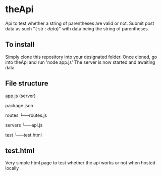 # theApi
Api to test whether a string of parentheses are valid or not.
Submit post data as such "{ str : *data*}" with data being the string of parentheses.

## To install ##
Simply clone this repository into your designated folder.
Once cloned, go into theApi and run 'node app.js'
The server is now started and awaiting data

## File structure ##

app.js (server)

package.json

routes
└──routes.js

servers
└──api.js

test
└──test.html

## test.html ##

Very simple html page to test whether the api works or not when hosted locally

